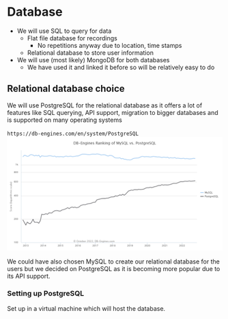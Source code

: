 # Database

- We will use SQL to query for data
  - Flat file database for recordings
    - No repetitions anyway due to location, time stamps
  - Relational database to store user information
- We will use (most likely) MongoDB for both databases
  - We have used it and linked it before so will be relatively easy to do

## Relational database choice

We will use PostgreSQL for the relational database as it offers a lot of features like SQL querying, API support, migration to bigger databases and is supported on many operating systems

`https://db-engines.com/en/system/PostgreSQL`
![comparison](images/mysql_vs_postgresql.png)

We could have also chosen MySQL to create our relational database for the users but we decided on PostgreSQL as it is becoming more popular due to its API support.

### Setting up PostgreSQL

Set up in a virtual machine which will host the database.
